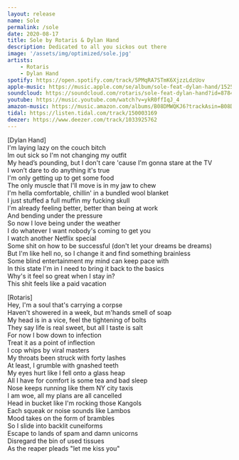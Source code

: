 ```yaml
---
layout: release
name: Sole
permalink: /sole
date: 2020-08-17
title: Sole by Rotaris & Dylan Hand
description: Dedicated to all you sickos out there
image: '/assets/img/optimized/sole.jpg'
artists: 
    - Rotaris
    - Dylan Hand
spotify: https://open.spotify.com/track/5PMqRA7STmK6XjzzLdzUov
apple-music: https://music.apple.com/se/album/sole-feat-dylan-hand/1525131680?i=1525131682&app=music
soundcloud: https://soundcloud.com/rotaris/sole-feat-dylan-hand?id=878414191
youtube: https://music.youtube.com/watch?v=ykR0ffIqJ_4
amazon-music: https://music.amazon.com/albums/B08DMWQKJ6?trackAsin=B08DMXQZB3
tidal: https://listen.tidal.com/track/150003169
deezer: https://www.deezer.com/track/1033925762
---
```

[Dylan Hand]  
I'm laying lazy on the couch bitch  
Im out sick so I'm not changing my outfit  
My head’s pounding, but I don't care 'cause I'm gonna stare at the TV  
I won’t dare to do anything it's true  
I'm only getting up to get some food  
The only muscle that I'll move is in my jaw to chew  
I'm hella comfortable, chillin' in a bundled wool blanket  
I just stuffed a full muffin my fucking skull  
I'm already feeling better, better than being at work  
And bending under the pressure  
So now I love being under the weather  
I do whatever I want nobody's coming to get you  
I watch another Netflix spеcial  
Some shit on how to be successful (don't lеt your dreams be dreams)  
But I'm like hell no, so I change it and find something brainless  
Some blind entertainment my mind can keep pace with  
In this state I'm in I need to bring it back to the basics  
Why's it feel so great when I stay in?  
This shit feels like a paid vacation  

[Rotaris]  
Hey, I'm a soul that's carrying a corpse  
Haven't showered in a week, but m'hands smell of soap  
My head is in a vice, feel the tightening of bolts  
They say life is real sweet, but all I taste is salt  
For now I bow down to infection  
Treat it as a point of inflection  
I cop whips by viral masters  
My throats been struck with forty lashes  
At least, I grumble with gnashed teeth  
My eyes hurt like I fell onto a glass heap  
All I have for comfort is some tea and bad sleep  
Nose keeps running like them NY city taxis  
I am woe, all my plans are all cancelled  
Head in bucket like I'm rocking those Kangols  
Each squeak or noise sounds like Lambos  
Mood takes on the form of brambles  
So I slide into backlit cuneiforms  
Escape to lands of spam and damn unicorns  
Disregard the bin of used tissues  
As the reaper pleads "let me kiss you"  